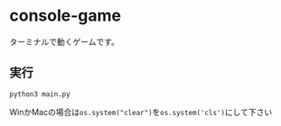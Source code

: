 # console-game
ターミナルで動くゲームです。

## 実行
```
python3 main.py
```

WinかMacの場合は`os.system("clear")`を`os.system('cls')`にして下さい
